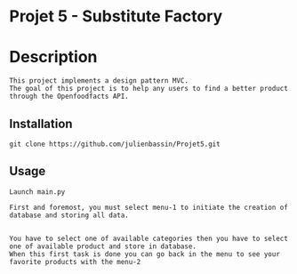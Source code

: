 # Projet 5 - Substitute Factory

# Description
```
This project implements a design pattern MVC.
The goal of this project is to help any users to find a better product through the Openfoodfacts API.
```


## Installation
```
git clone https://github.com/julienbassin/Projet5.git
```

## Usage
```
Launch main.py

First and foremost, you must select menu-1 to initiate the creation of database and storing all data.


You have to select one of available categories then you have to select one of available product and store in database.
When this first task is done you can go back in the menu to see your favorite products with the menu-2
```